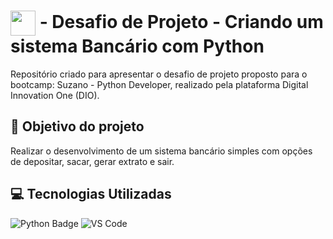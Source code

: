 # <img align="center" width="40px" src="https://hermes.digitalinnovation.one/assets/diome/logo-minimized.png"></a> - Desafio de Projeto - Criando um sistema Bancário com Python
Repositório criado para apresentar o desafio de projeto proposto para o bootcamp: Suzano - Python Developer, realizado pela plataforma Digital Innovation One (DIO).

## :dart: Objetivo do projeto
Realizar o desenvolvimento de um sistema bancário simples com opções de depositar, sacar, gerar extrato e sair.

## :computer: Tecnologias Utilizadas
![Python Badge](https://img.shields.io/badge/Python-3776AB?logo=python&logoColor=fff&style=for-the-badge) ![VS Code](https://img.shields.io/badge/Visual%20Studio%20Code-0078d7.svg?style=for-the-badge&logo=VS-code&logoColor=white) 
